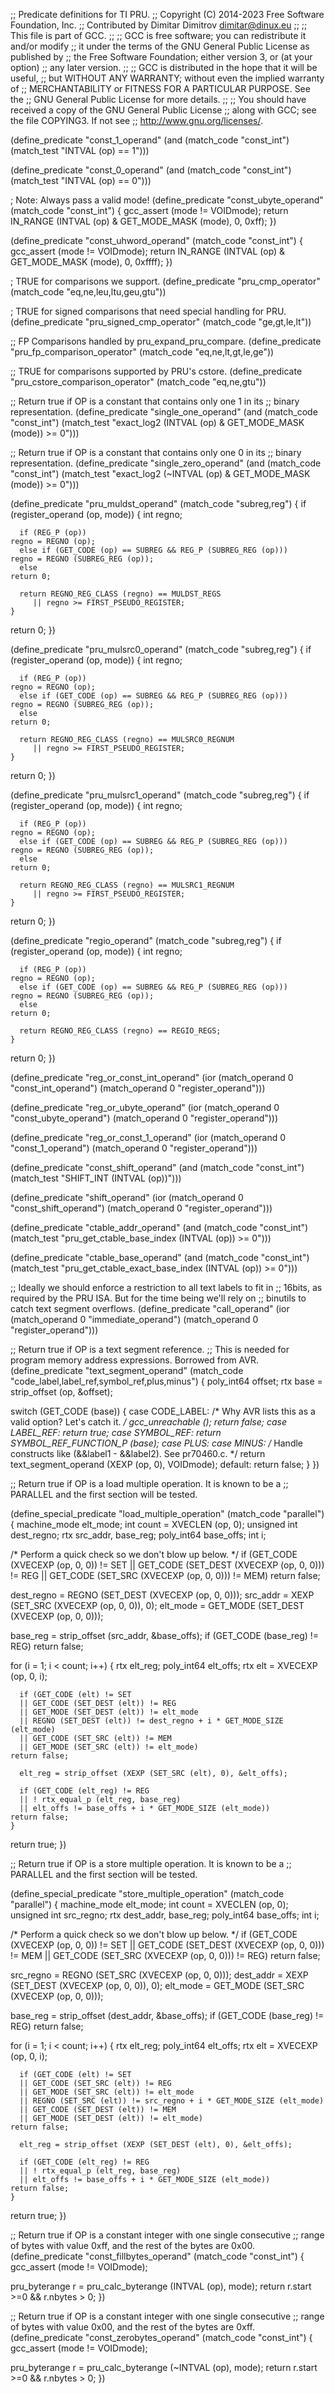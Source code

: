 ;; Predicate definitions for TI PRU.
;; Copyright (C) 2014-2023 Free Software Foundation, Inc.
;; Contributed by Dimitar Dimitrov <dimitar@dinux.eu>
;;
;; This file is part of GCC.
;;
;; GCC is free software; you can redistribute it and/or modify
;; it under the terms of the GNU General Public License as published by
;; the Free Software Foundation; either version 3, or (at your option)
;; any later version.
;;
;; GCC is distributed in the hope that it will be useful,
;; but WITHOUT ANY WARRANTY; without even the implied warranty of
;; MERCHANTABILITY or FITNESS FOR A PARTICULAR PURPOSE.  See the
;; GNU General Public License for more details.
;;
;; You should have received a copy of the GNU General Public License
;; along with GCC; see the file COPYING3.  If not see
;; <http://www.gnu.org/licenses/>.

(define_predicate "const_1_operand"
  (and (match_code "const_int")
       (match_test "INTVAL (op) == 1")))

(define_predicate "const_0_operand"
  (and (match_code "const_int")
       (match_test "INTVAL (op) == 0")))

; Note: Always pass a valid mode!
(define_predicate "const_ubyte_operand"
  (match_code "const_int")
{
  gcc_assert (mode != VOIDmode);
  return IN_RANGE (INTVAL (op) & GET_MODE_MASK (mode), 0, 0xff);
})

(define_predicate "const_uhword_operand"
  (match_code "const_int")
{
  gcc_assert (mode != VOIDmode);
  return IN_RANGE (INTVAL (op) & GET_MODE_MASK (mode), 0, 0xffff);
})

; TRUE for comparisons we support.
(define_predicate "pru_cmp_operator"
  (match_code "eq,ne,leu,ltu,geu,gtu"))

; TRUE for signed comparisons that need special handling for PRU.
(define_predicate "pru_signed_cmp_operator"
  (match_code "ge,gt,le,lt"))

;; FP Comparisons handled by pru_expand_pru_compare.
(define_predicate "pru_fp_comparison_operator"
  (match_code "eq,ne,lt,gt,le,ge"))

;; TRUE for comparisons supported by PRU's cstore.
(define_predicate "pru_cstore_comparison_operator"
  (match_code "eq,ne,gtu"))

;; Return true if OP is a constant that contains only one 1 in its
;; binary representation.
(define_predicate "single_one_operand"
  (and (match_code "const_int")
       (match_test "exact_log2 (INTVAL (op) & GET_MODE_MASK (mode)) >= 0")))

;; Return true if OP is a constant that contains only one 0 in its
;; binary representation.
(define_predicate "single_zero_operand"
  (and (match_code "const_int")
       (match_test "exact_log2 (~INTVAL (op) & GET_MODE_MASK (mode)) >= 0")))

(define_predicate "pru_muldst_operand"
  (match_code "subreg,reg")
{
  if (register_operand (op, mode))
    {
      int regno;

      if (REG_P (op))
	regno = REGNO (op);
      else if (GET_CODE (op) == SUBREG && REG_P (SUBREG_REG (op)))
	regno = REGNO (SUBREG_REG (op));
      else
	return 0;

      return REGNO_REG_CLASS (regno) == MULDST_REGS
	     || regno >= FIRST_PSEUDO_REGISTER;
    }
  return 0;
})

(define_predicate "pru_mulsrc0_operand"
  (match_code "subreg,reg")
{
  if (register_operand (op, mode))
    {
      int regno;

      if (REG_P (op))
	regno = REGNO (op);
      else if (GET_CODE (op) == SUBREG && REG_P (SUBREG_REG (op)))
	regno = REGNO (SUBREG_REG (op));
      else
	return 0;

      return REGNO_REG_CLASS (regno) == MULSRC0_REGNUM
	     || regno >= FIRST_PSEUDO_REGISTER;
    }
  return 0;
})

(define_predicate "pru_mulsrc1_operand"
  (match_code "subreg,reg")
{
  if (register_operand (op, mode))
    {
      int regno;

      if (REG_P (op))
	regno = REGNO (op);
      else if (GET_CODE (op) == SUBREG && REG_P (SUBREG_REG (op)))
	regno = REGNO (SUBREG_REG (op));
      else
	return 0;

      return REGNO_REG_CLASS (regno) == MULSRC1_REGNUM
	     || regno >= FIRST_PSEUDO_REGISTER;
    }
  return 0;
})

(define_predicate "regio_operand"
  (match_code "subreg,reg")
{
  if (register_operand (op, mode))
    {
      int regno;

      if (REG_P (op))
	regno = REGNO (op);
      else if (GET_CODE (op) == SUBREG && REG_P (SUBREG_REG (op)))
	regno = REGNO (SUBREG_REG (op));
      else
	return 0;

      return REGNO_REG_CLASS (regno) == REGIO_REGS;
    }
  return 0;
})

(define_predicate "reg_or_const_int_operand"
  (ior (match_operand 0 "const_int_operand")
       (match_operand 0 "register_operand")))

(define_predicate "reg_or_ubyte_operand"
  (ior (match_operand 0 "const_ubyte_operand")
       (match_operand 0 "register_operand")))

(define_predicate "reg_or_const_1_operand"
  (ior (match_operand 0 "const_1_operand")
       (match_operand 0 "register_operand")))

(define_predicate "const_shift_operand"
  (and (match_code "const_int")
       (match_test "SHIFT_INT (INTVAL (op))")))

(define_predicate "shift_operand"
  (ior (match_operand 0 "const_shift_operand")
       (match_operand 0 "register_operand")))

(define_predicate "ctable_addr_operand"
  (and (match_code "const_int")
       (match_test "pru_get_ctable_base_index (INTVAL (op)) >= 0")))

(define_predicate "ctable_base_operand"
  (and (match_code "const_int")
       (match_test "pru_get_ctable_exact_base_index (INTVAL (op)) >= 0")))

;; Ideally we should enforce a restriction to all text labels to fit in
;; 16bits, as required by the PRU ISA.  But for the time being we'll rely on
;; binutils to catch text segment overflows.
(define_predicate "call_operand"
  (ior (match_operand 0 "immediate_operand")
       (match_operand 0 "register_operand")))

;; Return true if OP is a text segment reference.
;; This is needed for program memory address expressions.  Borrowed from AVR.
(define_predicate "text_segment_operand"
  (match_code "code_label,label_ref,symbol_ref,plus,minus")
{
  poly_int64 offset;
  rtx base = strip_offset (op, &offset);

  switch (GET_CODE (base))
    {
    case CODE_LABEL:
      /* Why AVR lists this as a valid option?  Let's catch it.  */
      gcc_unreachable ();
      return false;
    case LABEL_REF:
      return true;
    case SYMBOL_REF:
      return SYMBOL_REF_FUNCTION_P (base);
    case PLUS:
    case MINUS:
      /* Handle constructs like (&&label1 - &&label2).  See pr70460.c.  */
      return text_segment_operand (XEXP (op, 0), VOIDmode);
    default:
      return false;
    }
})

;; Return true if OP is a load multiple operation.  It is known to be a
;; PARALLEL and the first section will be tested.

(define_special_predicate "load_multiple_operation"
  (match_code "parallel")
{
  machine_mode elt_mode;
  int count = XVECLEN (op, 0);
  unsigned int dest_regno;
  rtx src_addr, base_reg;
  poly_int64 base_offs;
  int i;

  /* Perform a quick check so we don't blow up below.  */
  if (GET_CODE (XVECEXP (op, 0, 0)) != SET
      || GET_CODE (SET_DEST (XVECEXP (op, 0, 0))) != REG
      || GET_CODE (SET_SRC (XVECEXP (op, 0, 0))) != MEM)
    return false;

  dest_regno = REGNO (SET_DEST (XVECEXP (op, 0, 0)));
  src_addr = XEXP (SET_SRC (XVECEXP (op, 0, 0)), 0);
  elt_mode = GET_MODE (SET_DEST (XVECEXP (op, 0, 0)));

  base_reg = strip_offset (src_addr, &base_offs);
  if (GET_CODE (base_reg) != REG)
    return false;

  for (i = 1; i < count; i++)
    {
      rtx elt_reg;
      poly_int64 elt_offs;
      rtx elt = XVECEXP (op, 0, i);

      if (GET_CODE (elt) != SET
	  || GET_CODE (SET_DEST (elt)) != REG
	  || GET_MODE (SET_DEST (elt)) != elt_mode
	  || REGNO (SET_DEST (elt)) != dest_regno + i * GET_MODE_SIZE (elt_mode)
	  || GET_CODE (SET_SRC (elt)) != MEM
	  || GET_MODE (SET_SRC (elt)) != elt_mode)
	return false;

      elt_reg = strip_offset (XEXP (SET_SRC (elt), 0), &elt_offs);

      if (GET_CODE (elt_reg) != REG
	  || ! rtx_equal_p (elt_reg, base_reg)
	  || elt_offs != base_offs + i * GET_MODE_SIZE (elt_mode))
	return false;
    }

  return true;
})

;; Return true if OP is a store multiple operation.  It is known to be a
;; PARALLEL and the first section will be tested.

(define_special_predicate "store_multiple_operation"
  (match_code "parallel")
{
  machine_mode elt_mode;
  int count = XVECLEN (op, 0);
  unsigned int src_regno;
  rtx dest_addr, base_reg;
  poly_int64 base_offs;
  int i;

  /* Perform a quick check so we don't blow up below.  */
  if (GET_CODE (XVECEXP (op, 0, 0)) != SET
      || GET_CODE (SET_DEST (XVECEXP (op, 0, 0))) != MEM
      || GET_CODE (SET_SRC (XVECEXP (op, 0, 0))) != REG)
    return false;

  src_regno = REGNO (SET_SRC (XVECEXP (op, 0, 0)));
  dest_addr = XEXP (SET_DEST (XVECEXP (op, 0, 0)), 0);
  elt_mode = GET_MODE (SET_SRC (XVECEXP (op, 0, 0)));

  base_reg = strip_offset (dest_addr, &base_offs);
  if (GET_CODE (base_reg) != REG)
    return false;

  for (i = 1; i < count; i++)
    {
      rtx elt_reg;
      poly_int64 elt_offs;
      rtx elt = XVECEXP (op, 0, i);

      if (GET_CODE (elt) != SET
	  || GET_CODE (SET_SRC (elt)) != REG
	  || GET_MODE (SET_SRC (elt)) != elt_mode
	  || REGNO (SET_SRC (elt)) != src_regno + i * GET_MODE_SIZE (elt_mode)
	  || GET_CODE (SET_DEST (elt)) != MEM
	  || GET_MODE (SET_DEST (elt)) != elt_mode)
	return false;

      elt_reg = strip_offset (XEXP (SET_DEST (elt), 0), &elt_offs);

      if (GET_CODE (elt_reg) != REG
	  || ! rtx_equal_p (elt_reg, base_reg)
	  || elt_offs != base_offs + i * GET_MODE_SIZE (elt_mode))
	return false;
    }
  return true;
})

;; Return true if OP is a constant integer with one single consecutive
;; range of bytes with value 0xff, and the rest of the bytes are 0x00.
(define_predicate "const_fillbytes_operand"
  (match_code "const_int")
{
  gcc_assert (mode != VOIDmode);

  pru_byterange r = pru_calc_byterange (INTVAL (op), mode);
  return r.start >=0 && r.nbytes > 0;
})

;; Return true if OP is a constant integer with one single consecutive
;; range of bytes with value 0x00, and the rest of the bytes are 0xff.
(define_predicate "const_zerobytes_operand"
  (match_code "const_int")
{
  gcc_assert (mode != VOIDmode);

  pru_byterange r = pru_calc_byterange (~INTVAL (op), mode);
  return r.start >=0 && r.nbytes > 0;
})
